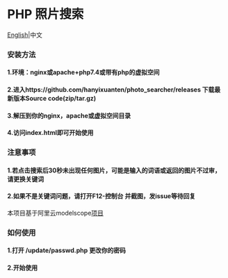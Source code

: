 # PHP 照片搜索
[English](https://github.com/hanyixuanten/photo_searcher/blob/master/README.md)|中文
### 安装方法
#### 1.环境：nginx或apache+php7.4或带有php的虚拟空间
#### 2.进入https://github.com/hanyixuanten/photo_searcher/releases 下载最新版本Source code(zip/tar.gz)
#### 3.解压到你的nginx，apache或虚拟空间目录
#### 4.访问index.html即可开始使用
### 注意事项
#### 1.若点击搜索后30秒未出现任何图片，可能是输入的词语或返回的图片不过审，请更换关键词
#### 2.如果不是关键词问题，请打开F12-控制台 并截图，发issue等待回复
本项目基于阿里云modelscope[项目](https://modelscope.cn/studios/damo/chinese_clip_applications/summary)
### 如何使用
#### 1.打开 /update/passwd.php 更改你的密码
#### 2.开始使用
